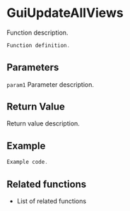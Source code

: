 # GuiUpdateAllViews

Function description.

```c++
Function definition.
```

## Parameters

`param1` Parameter description.

## Return Value

Return value description.

## Example

```c++
Example code.
```

## Related functions

- List of related functions